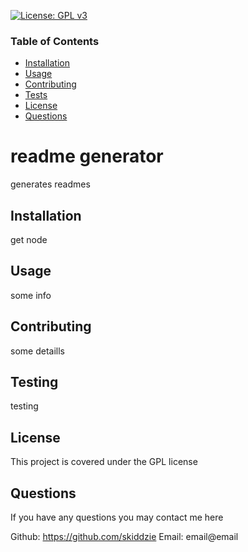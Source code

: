 
[![License: GPL v3](https://img.shields.io/badge/License-GPLv3-blue.svg)](https://www.gnu.org/licenses/gpl-3.0)

### Table of Contents
* [Installation](#installation)
* [Usage](#usage)
* [Contributing](#contributing)
* [Tests](#tests)
* [License](#license)
* [Questions](#questions)

# <a name="title"></a>readme generator
generates readmes

## <a name="installation"></a>Installation
get node

## <a name="usage"></a>Usage
some info

## <a name="contributing"></a>Contributing
some detaills
    
## <a name="testing"></a>Testing
testing

## <a name="license"></a>License
This project is covered under the GPL license

## <a name="questions"></a>Questions
If you have any questions you may contact me here

Github: https://github.com/skiddzie
Email: email@email
